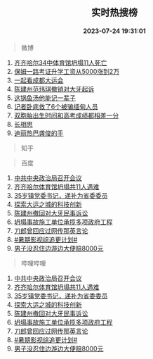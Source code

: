 <div align="center"><h2>实时热搜榜</h2><h4>2023-07-24 19:31:01</h4></div>

> 微博  

1. [齐齐哈尔34中体育馆坍塌11人死亡](https://s.weibo.com/weibo?q=%23%E9%BD%90%E9%BD%90%E5%93%88%E5%B0%9434%E4%B8%AD%E4%BD%93%E8%82%B2%E9%A6%86%E5%9D%8D%E5%A1%8C11%E4%BA%BA%E6%AD%BB%E4%BA%A1%23&t=31&band_rank=1&Refer=top)<br />
2. [保姆一路考证升学工资从5000涨到2万](https://s.weibo.com/weibo?q=%23%E4%BF%9D%E5%A7%86%E4%B8%80%E8%B7%AF%E8%80%83%E8%AF%81%E5%8D%87%E5%AD%A6%E5%B7%A5%E8%B5%84%E4%BB%8E5000%E6%B6%A8%E5%88%B02%E4%B8%87%23&t=31&band_rank=2&Refer=top)<br />
3. [一起看成都大运会](https://s.weibo.com/weibo?q=%23%E4%B8%80%E8%B5%B7%E7%9C%8B%E6%88%90%E9%83%BD%E5%A4%A7%E8%BF%90%E4%BC%9A%23&t=31&band_rank=3&Refer=top)<br />
4. [陈建州范玮琪撤销对大牙起诉](https://s.weibo.com/weibo?q=%23%E9%99%88%E5%BB%BA%E5%B7%9E%E8%8C%83%E7%8E%AE%E7%90%AA%E6%92%A4%E9%94%80%E5%AF%B9%E5%A4%A7%E7%89%99%E8%B5%B7%E8%AF%89%23&t=31&band_rank=4&Refer=top)<br />
5. [这锅鱼汤他能记一辈子](https://s.weibo.com/weibo?q=%23%E8%BF%99%E9%94%85%E9%B1%BC%E6%B1%A4%E4%BB%96%E8%83%BD%E8%AE%B0%E4%B8%80%E8%BE%88%E5%AD%90%23&t=31&band_rank=5&Refer=top)<br />
6. [记者卧底救了6个被骗缅甸人员](https://s.weibo.com/weibo?q=%E8%AE%B0%E8%80%85%E5%8D%A7%E5%BA%95%E6%95%91%E4%BA%866%E4%B8%AA%E8%A2%AB%E9%AA%97%E7%BC%85%E7%94%B8%E4%BA%BA%E5%91%98&t=31&band_rank=6&Refer=top)<br />
7. [双胞胎出生时间和高考成绩都相差一分](https://s.weibo.com/weibo?q=%23%E5%8F%8C%E8%83%9E%E8%83%8E%E5%87%BA%E7%94%9F%E6%97%B6%E9%97%B4%E5%92%8C%E9%AB%98%E8%80%83%E6%88%90%E7%BB%A9%E9%83%BD%E7%9B%B8%E5%B7%AE%E4%B8%80%E5%88%86%23&t=31&band_rank=7&Refer=top)<br />
8. [长相思](https://s.weibo.com/weibo?q=%E9%95%BF%E7%9B%B8%E6%80%9D&t=31&band_rank=8&Refer=top)<br />
9. [迪丽热巴龚俊的手](https://s.weibo.com/weibo?q=%23%E8%BF%AA%E4%B8%BD%E7%83%AD%E5%B7%B4%E9%BE%9A%E4%BF%8A%E7%9A%84%E6%89%8B%23&t=31&band_rank=9&Refer=top)<br />

> 知乎  


> 百度  

1. [中共中央政治局召开会议](https://www.baidu.com/s?wd=%E4%B8%AD%E5%85%B1%E4%B8%AD%E5%A4%AE%E6%94%BF%E6%B2%BB%E5%B1%80%E5%8F%AC%E5%BC%80%E4%BC%9A%E8%AE%AE&sa=fyb_news&rsv_dl=fyb_news)<br />
2. [齐齐哈尔体育馆坍塌共11人遇难](https://www.baidu.com/s?wd=%E9%BD%90%E9%BD%90%E5%93%88%E5%B0%94%E4%BD%93%E8%82%B2%E9%A6%86%E5%9D%8D%E5%A1%8C%E5%85%B111%E4%BA%BA%E9%81%87%E9%9A%BE&sa=fyb_news&rsv_dl=fyb_news)<br />
3. [35岁镇党委书记，递补为省委委员](https://www.baidu.com/s?wd=35%E5%B2%81%E9%95%87%E5%85%9A%E5%A7%94%E4%B9%A6%E8%AE%B0%EF%BC%8C%E9%80%92%E8%A1%A5%E4%B8%BA%E7%9C%81%E5%A7%94%E5%A7%94%E5%91%98&sa=fyb_news&rsv_dl=fyb_news)<br />
4. [探索大运之城的科技创新](https://www.baidu.com/s?wd=%E6%8E%A2%E7%B4%A2%E5%A4%A7%E8%BF%90%E4%B9%8B%E5%9F%8E%E7%9A%84%E7%A7%91%E6%8A%80%E5%88%9B%E6%96%B0&sa=fyb_news&rsv_dl=fyb_news)<br />
5. [陈建州撤回对大牙民事诉讼](https://www.baidu.com/s?wd=%E9%99%88%E5%BB%BA%E5%B7%9E%E6%92%A4%E5%9B%9E%E5%AF%B9%E5%A4%A7%E7%89%99%E6%B0%91%E4%BA%8B%E8%AF%89%E8%AE%BC&sa=fyb_news&rsv_dl=fyb_news)<br />
6. [坍塌事故施工单位承揽多项政府工程](https://www.baidu.com/s?wd=%E5%9D%8D%E5%A1%8C%E4%BA%8B%E6%95%85%E6%96%BD%E5%B7%A5%E5%8D%95%E4%BD%8D%E6%89%BF%E6%8F%BD%E5%A4%9A%E9%A1%B9%E6%94%BF%E5%BA%9C%E5%B7%A5%E7%A8%8B&sa=fyb_news&rsv_dl=fyb_news)<br />
7. [刀郎曾回应过网传那英言论](https://www.baidu.com/s?wd=%E5%88%80%E9%83%8E%E6%9B%BE%E5%9B%9E%E5%BA%94%E8%BF%87%E7%BD%91%E4%BC%A0%E9%82%A3%E8%8B%B1%E8%A8%80%E8%AE%BA&sa=fyb_news&rsv_dl=fyb_news)<br />
8. [#暑期影视综追更计划#](https://www.baidu.com/s?wd=%23%E6%9A%91%E6%9C%9F%E5%BD%B1%E8%A7%86%E7%BB%BC%E8%BF%BD%E6%9B%B4%E8%AE%A1%E5%88%92%23&sa=fyb_news&rsv_dl=fyb_news)<br />
9. [男子没忍住边游边大便赔8000元](https://www.baidu.com/s?wd=%E7%94%B7%E5%AD%90%E6%B2%A1%E5%BF%8D%E4%BD%8F%E8%BE%B9%E6%B8%B8%E8%BE%B9%E5%A4%A7%E4%BE%BF%E8%B5%948000%E5%85%83&sa=fyb_news&rsv_dl=fyb_news)<br />

> 哔哩哔哩  

1. [中共中央政治局召开会议](https://www.baidu.com/s?wd=%E4%B8%AD%E5%85%B1%E4%B8%AD%E5%A4%AE%E6%94%BF%E6%B2%BB%E5%B1%80%E5%8F%AC%E5%BC%80%E4%BC%9A%E8%AE%AE&sa=fyb_news&rsv_dl=fyb_news)<br />
2. [齐齐哈尔体育馆坍塌共11人遇难](https://www.baidu.com/s?wd=%E9%BD%90%E9%BD%90%E5%93%88%E5%B0%94%E4%BD%93%E8%82%B2%E9%A6%86%E5%9D%8D%E5%A1%8C%E5%85%B111%E4%BA%BA%E9%81%87%E9%9A%BE&sa=fyb_news&rsv_dl=fyb_news)<br />
3. [35岁镇党委书记，递补为省委委员](https://www.baidu.com/s?wd=35%E5%B2%81%E9%95%87%E5%85%9A%E5%A7%94%E4%B9%A6%E8%AE%B0%EF%BC%8C%E9%80%92%E8%A1%A5%E4%B8%BA%E7%9C%81%E5%A7%94%E5%A7%94%E5%91%98&sa=fyb_news&rsv_dl=fyb_news)<br />
4. [探索大运之城的科技创新](https://www.baidu.com/s?wd=%E6%8E%A2%E7%B4%A2%E5%A4%A7%E8%BF%90%E4%B9%8B%E5%9F%8E%E7%9A%84%E7%A7%91%E6%8A%80%E5%88%9B%E6%96%B0&sa=fyb_news&rsv_dl=fyb_news)<br />
5. [陈建州撤回对大牙民事诉讼](https://www.baidu.com/s?wd=%E9%99%88%E5%BB%BA%E5%B7%9E%E6%92%A4%E5%9B%9E%E5%AF%B9%E5%A4%A7%E7%89%99%E6%B0%91%E4%BA%8B%E8%AF%89%E8%AE%BC&sa=fyb_news&rsv_dl=fyb_news)<br />
6. [坍塌事故施工单位承揽多项政府工程](https://www.baidu.com/s?wd=%E5%9D%8D%E5%A1%8C%E4%BA%8B%E6%95%85%E6%96%BD%E5%B7%A5%E5%8D%95%E4%BD%8D%E6%89%BF%E6%8F%BD%E5%A4%9A%E9%A1%B9%E6%94%BF%E5%BA%9C%E5%B7%A5%E7%A8%8B&sa=fyb_news&rsv_dl=fyb_news)<br />
7. [刀郎曾回应过网传那英言论](https://www.baidu.com/s?wd=%E5%88%80%E9%83%8E%E6%9B%BE%E5%9B%9E%E5%BA%94%E8%BF%87%E7%BD%91%E4%BC%A0%E9%82%A3%E8%8B%B1%E8%A8%80%E8%AE%BA&sa=fyb_news&rsv_dl=fyb_news)<br />
8. [#暑期影视综追更计划#](https://www.baidu.com/s?wd=%23%E6%9A%91%E6%9C%9F%E5%BD%B1%E8%A7%86%E7%BB%BC%E8%BF%BD%E6%9B%B4%E8%AE%A1%E5%88%92%23&sa=fyb_news&rsv_dl=fyb_news)<br />
9. [男子没忍住边游边大便赔8000元](https://www.baidu.com/s?wd=%E7%94%B7%E5%AD%90%E6%B2%A1%E5%BF%8D%E4%BD%8F%E8%BE%B9%E6%B8%B8%E8%BE%B9%E5%A4%A7%E4%BE%BF%E8%B5%948000%E5%85%83&sa=fyb_news&rsv_dl=fyb_news)<br />
